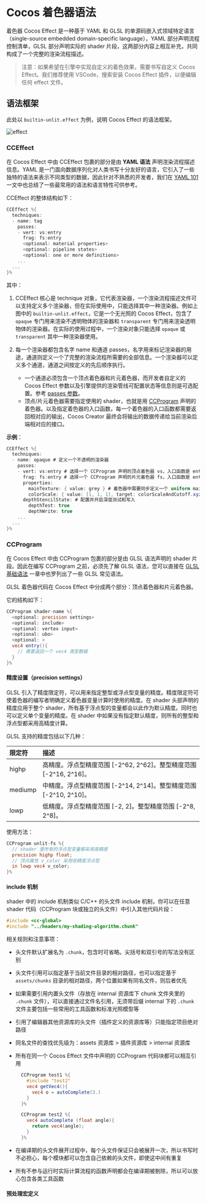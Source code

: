# Cocos 着色器语法

着色器 Cocos Effect 是一种基于 YAML 和 GLSL 的单源码嵌入式领域特定语言（single-source embedded domain-specific language），YAML 部分声明流程控制清单，GLSL 部分声明实际的 shader 片段，这两部分内容上相互补充，共同构成了一个完整的渲染流程描述。

>注意：如果希望在引擎中实现自定义的着色效果，需要书写自定义 Cocos Effect。我们推荐使用 VSCode，搜索安装 Cocos Effect 插件，以便编辑任何 effect 文件。

## 语法框架

此处以 `builtin-unlit.effect` 为例，说明 Cocos Effect 的语法框架。

![effect](img/effect.png)

### CCEffect

在 Cocos Effect 中由 CCEffect 包裹的部分是由 **YAML 语法** 声明渲染流程描述信息。YAML 是一门面向数据序列化对人类书写十分友好的语言，它引入了一些独特的语法来表示不同类型的数据，因此针对不熟悉的开发者，我们在 [YAML 101](yaml-101.md) 一文中也总结了一些最常用的语法和语言特性可供参考。

CCEffect 的整体结构如下：

```glsl
CCEffect %{
  techniques:
  - name: tag
    passes:
    - vert: vs:entry
      frag: fs:entry
      <optional: material properties>
      <optional: pipeline states>
      <optional: one or more definitions>
    ...
  ...
}%
```

其中：

1. CCEffect 核心是 technique 对象，它代表渲染器，一个渲染流程描述文件可以支持定义多个渲染器，但在实际使用中，只能选择其中一种渲染器。例如上图中的 `builtin-unlit.effect`，它是一个无光照的 Cocos Effect，包含了 `opaque` 专门用来渲染不透明物体的渲染器和 `transparent` 专门用来渲染透明物体的渲染器。在实际的使用过程中，一个渲染对象只能选择 `opaque` 或 `transparent` 其中一种渲染器使用。

2. 每一个渲染器都包含名字 name 和通道 passes，名字用来标记渲染器的用途，通道则定义一个了完整的渲染流程所需要的全部信息。一个渲染器可以定义多个通道，通道之间按定义的先后顺序执行。
    - 一个通道必须包含一个顶点着色器和片元着色器，而开发者自定义的 Cocos Effect 参数以及引擎提供的渲染管线可配置状态等信息则是可选配置。参考 [passes 参数](pass-parameter-list.md)。
    - 顶点/片元着色器需要指定使用的 shader，也就是用 [CCProgram](#CCProgram) 声明的着色器。以及指定着色器的入口函数，每一个着色器的入口函数都需要返回相对应的输出，Cocos Creator 最终会将输出的数据传递给当前渲染后端相对应的接口。

**示例**：

```glsl
CCEffect %{
  techniques:
  - name: opaque # 定义一个不透明的渲染器
    passes:
    - vert: vs:entry # 选择一个 CCProgram 声明的顶点着色器 vs，入口函数是 entry
      frag: fs:entry # 选择一个 CCProgram 声明的片元着色器 fs，入口函数是 entry
      properties:
        mainTexture: { value: grey } # 着色器中需要同步定义一个 uniform mainTexture，该属性能在编辑器上能进行配置
        colorScale: { value: [1, 1, 1], target: colorScaleAndCutoff.xyz } # 由于 target 属性配置问题，着色器中需要同步定义一个 uniform colorScaleAndCutoff，并选取它的 xyz 分量填充 colorScale 设置的数据
      depthStencilState: # 配置并开启深度测试和写入
        depthTest: true
        depthWrite: true
    ...
  ...
}%
```

### CCProgram

在 Cocos Effect 中由 CCProgram 包裹的部分是由 GLSL 语法声明的 shader 片段。因此在编写 CCProgram 之前，必须先了解 GLSL 语法，您可以直接在 [GLSL 基础语法](./glsl.md) 一章中也罗列出了一些 GLSL 常见语法。

GLSL 着色器代码在 Cocos Effect 中分成两个部分：顶点着色器和片元着色器。

它的结构如下：

```glsl
CCProgram shader-name %{
  <optional: precision settings>
  <optional: include>
  <optional: vertex input>
  <optional: ubo>
  <optional: >
  vec4 entry(){
    // 需要返回一个 vec4 类型数据
  }
}%
```

#### 精度设置（precision settings）

GLSL 引入了精度限定符，可以用来指定整型或浮点型变量的精度。精度限定符可使着色器的编写者明确定义着色器变量计算时使用的精度。在
shader 头部声明的精度应用于整个 shader，所有基于浮点型的变量都会以此作为默认精度。同时也可以定义单个变量的精度。在 shader 中如果没有指定默认精度，则所有的整型和浮点型都采用高精度计算。

GLSL 支持的精度包括以下几种：

限定符 | 描述
:---|:---
highp | 高精度。浮点型精度范围 [-2^62, 2^62]。整型精度范围 [-2^16, 2^16]。
mediump | 中精度。浮点型精度范围 [-2^14, 2^14]。整型精度范围 [-2^10, 2^10]。
lowp | 低精度。浮点型精度范围 [-2, 2]。整型精度范围 [-2^8, 2^8]。

使用方法：

```glsl
CCProgram unlit-fs %{
  // shader 里所有的浮点型变量都采用高精度
  precision highp float;
  // 顶点属性 v_color 采用低精度浮点型
  in lowp vec4 v_color;
}%
```

#### include 机制

shader 中的 include 机制类似 C/C++ 的头文件 include 机制，你可以在任意 shader 代码（CCProgram 块或独立的头文件）中引入其他代码片段：

```c
#include <cc-global>
#include "../headers/my-shading-algorithm.chunk"
```

相关规则和注意事项：
- 头文件默认扩展名为 `.chunk`，包含时可省略。尖括号和双引号的写法没有区别
- 头文件引用可以指定基于当前文件目录的相对路径，也可以指定基于 `assets/chunks` 目录的相对路径，两个位置如果有同名文件，则后者优先
- 如果需要引用内置头文件（存放在 internal 资源库下 chunk 文件夹里的 `.chunk` 文件），可以直接通过文件名引用，无须带后缀 internal 下的 `.chunk` 文件主要包括一些常用的工具函数和标准光照模型等
- 引用了编辑器其他资源库的头文件（插件定义的资源库等）只能指定项目绝对路径
- 同名文件的查找优先级为：assets 资源库 > 插件资源库 > internal 资源库
- 所有在同一个 Cocos Effect 文件中声明的 CCProgram 代码块都可以相互引用

    ```glsl
      CCProgram test1 %{
        #include "test2"
        vec4 getVec4(){
          vec4 o = autoComplete(3.)
        }
      }%

      CCProgram test2 %{
        vec4 autoComplete (float angle){
          return vec4(angle);
        }
      }%
    ```

- 在编译期的头文件展开过程中，每个头文件保证只会被展开一次，所以书写时不必担心，每个模块都可以包含自己依赖的头文件，即使这中间有重复
- 所有不参与运行时实际计算流程的函数声明都会在编译期被剔除，所以可以放心包含各类工具函数

#### 预处理宏定义




<!-- ## Pass 中可配置的参数

每个 Pass 只有 `vert` 和 `frag` 两个必填参数，声明了当前 pass 使用的 shader，格式为 `片段名:入口函数名`。这个名字可以是本文件中声明的 shader 片段名，也可以是引擎提供的标准头文件。<br>
片段中不应该出现 main 函数入口，在 effect 编译期会插入 wrapper，将指定入口函数的返回值赋值给当前 shader 的输出（`gl_Position` 或最终的输出颜色）。

所有其他可选参数及默认值见 [完整列表](pass-parameter-list.md)。

## shader 片段

shader 片段在语法上基于 GLSL 300 ES，在资源加载时有相应的预处理编译流程。

这一节会介绍所有“领域特定”的扩展语法，更多实际使用示例，可参考编辑器内提供的 builtin effect。

在标准 GLSL 语法上，Creator 引入了以下几种非常自然的 C 风格语法扩展。







### Vertex Input[^1]

为对接骨骼动画与数据解压流程，我们提供了 `CCVertInput` 工具函数，对所有 3D 模型使用的 shader，可直接在 vs 开始时类似这样写：

```glsl
#include <input>
vec4 vert () {
  vec3 position;
  CCVertInput(position);
  // ... do your thing with `position` (models space, after skinning)
}
```

如果还需要法线等信息，可直接使用 standard 版本：

```glsl
#include <input-standard>
vec4 vert () {
  StandardVertInput In;
  CCVertInput(In);
  // ... now use `In.position`, etc.
}
```

这会返回模型空间的顶点位置（position）、法线（normal）和切空间（tangent）信息，并对骨骼动画模型做完蒙皮计算。

> **注意**：引用头文件后，不要在 shader 内重复声明这些 attributes（a_position 等）。对于其他顶点数据（如 uv 等）还是正常声明 attributes 直接使用。

另外如果需要对接引擎动态合批和 instancing 流程，需要包含 `cc-local-batch` 头文件，通过 `CCGetWorldMatrix` 工具函数获取世界矩阵：

```glsl
// unlit version (when normal is not needed)
mat4 matWorld;
CCGetWorldMatrix(matWorld);
// standard version
mat4 matWorld, matWorldIT;
CCGetWorldMatrixFull(matWorld, matWorldIT);
```

关于更多 shader 内置 uniform，可以参考 [完整列表](builtin-shader-uniforms.md)。

### Fragment Output[^1]

为对接引擎渲染管线，Creator 提供了 `CCFragOutput` 工具函数，对所有无光照 shader，都可以直接在 fs 返回时类似这样写：

```glsl
#include <output>
vec4 frag () {
  vec4 o = vec4(0.0);
  // ... do the computation
  return CCFragOutput(o);
}
```

这样中间的颜色计算就不必区分当前渲染管线是否为 HDR 流程等。<br>
如需包含光照计算，可结合标准着色函数 `CCStandardShading` 一起构成 surface shader 流程：

```glsl
#include <shading-standard>
#include <output-standard>
void surf (out StandardSurface s) {
  // fill in your data here
}
vec4 frag () {
  StandardSurface s; surf(s);
  vec4 color = CCStandardShading(s);
  return CCFragOutput(color);
}
```

在此框架下可方便地实现自己的 surface 输入，或其他 shading 算法。

**注意**：`CCFragOutput` 函数一般还是不需要自己实现，它只起到与渲染管线对接的作用，且对于这种含有光照计算的输出，因为计算结果已经在 HDR 范围，所以应该包含 `output-standard` 而非 `output` 头文件。

### 自定义 Instanced 属性

通过 instancing 动态合批的功能十分灵活，在默认的流程上，开发者可以加入更多 instanced 属性。如果要在 shader 中引入新的属性，那么所有相关处理代码都需要依赖统一的宏定义 `USE_INSTANCING`：

```glsl
#if USE_INSTANCING // when instancing is enabled
  #pragma format(RGBA8) // normalized unsigned byte
  in vec4 a_instanced_color;
#endif
```

**注意**：
- 这里可以使用编译器提示 `format` 指定此属性的具体数据格式，参数为引擎 `GFXFormat` 的任意枚举名[^2]，如未声明则默认为 32 位 float 类型；
- 所有 instanced 属性都是 VS 的输入 attribute，所以如果要在 FS 中使用，则需要在 VS 中自行传递；
- 记得确保代码在所有分支都能正常执行，无论 `USE_INSTANCING` 启用与否。

在运行时所有属性都会默认初始化为 0，脚本中设置接口为：

```ts
const comp = node.getComponent(MeshRenderer);
comp.setInstancedAttribute('a_instanced_color', [100, 150, 200, 255]); // should match the specified format
```

**注意**：在每次重建 PSO 时（一般对应更换新材质时）所有属性值都会重置，需要重新设置。

### WebGL 1 fallback 支持

由于 WebGL 1 仅支持 GLSL 100 标准语法，在 effect 编译期会提供 300 es 转 100 的 fallback shader，所以开发者基本不需关心这层变化。<br>
但需要注意的是目前的自动 fallback 只支持一些基本的格式转换，如果使用了 300 es 独有的 shader 函数（texelFetch、textureGrad 等）或 extension，我们推荐根据 `\_\_VERSION__` 宏定义判断 shader 版本，自行实现更稳定精确的 fallback：

```glsl
#if __VERSION__ < 300
#ifdef GL_EXT_shader_texture_lod
  vec4 color = textureCubeLodEXT(envmap, R, roughness);
#else
  vec4 color = textureCube(envmap, R);
#endif
#else
  vec4 color = textureLod(envmap, R, roughness);
#endif
```

在 effect 编译期我们会尝试解析所有已经为常量的宏控制流，将实际内容做剔除或拆分到不同版本的 shader 输出中。

### 关于 UBO 内存布局

Creator 规定在 shader 中所有非 sampler 的 uniform 都应以 block 形式声明，且对于所有 UBO：
1. 不应出现 vec3 成员；
2. 对数组类型成员，每个元素 size 不能小于 vec4；
3. 不允许任何会引入 padding 的成员声明顺序。

这些规则都会在 effect 编译期做对应检查，以便在导入错误（implicit padding 相关）形式时提醒修改。

这可能听起来有些过分严格，但背后有非常务实的考量：<br>
首先，UBO 是渲染管线内要做到高效数据复用的唯一基本单位，离散声明已不是一个选项；<br>
其次，WebGL2 的 UBO 只支持 std140 布局，它遵守一套比较原始的 padding 规则[^3]：

- 所有 vec3 成员都会补齐至 vec4：

  ```glsl
  uniform ControversialType {
    vec3 v3_1; // offset 0, length 16 [IMPLICIT PADDING!]
  }; // total of 16 bytes
  ```

- 任意长度小于 vec4 类型的数组和结构体，都会将元素补齐至 vec4：

  ```glsl
  uniform ProblematicArrays {
    float f4_1[4]; // offset 0, stride 16, length 64 [IMPLICIT PADDING!]
  }; // total of 64 bytes
  ```

- 所有成员在 UBO 内的实际偏移都会按自身所占字节数对齐[^4]：

  ```glsl
  uniform IncorrectUBOOrder {
    float f1_1; // offset 0, length 4 (aligned to 4 bytes)
    vec2 v2; // offset 8, length 8 (aligned to 8 bytes) [IMPLICIT PADDING!]
    float f1_2; // offset 16, length 4 (aligned to 4 bytes)
  }; // total of 32 bytes

  uniform CorrectUBOOrder {
    float f1_1; // offset 0, length 4 (aligned to 4 bytes)
    float f1_2; // offset 4, length 4 (aligned to 4 bytes)
    vec2 v2; // offset 8, length 8 (aligned to 8 bytes)
  }; // total of 16 bytes
  ```

这意味着大量的空间浪费，且某些设备的驱动实现也并不完全符合此标准[^5]，因此目前 Creator 选择限制这部分功能的使用，以帮助排除一部分非常隐晦的运行时问题。

**再次提醒，uniform 的类型与 inspector 的显示和运行时参数赋值时的程序接口可以不直接对应，通过 [property target](pass-parameter-list.md#Properties) 机制，可以独立编辑任意 uniform 具体的分量。**

[^1]: 不包含粒子、sprite、后效等不基于 mesh 执行渲染的 shader。
[^2]: 注意 WebGL 1.0 平台下不支持整型 attributes，如项目需要发布到此平台，应使用默认浮点类型。
[^3]: [OpenGL 4.5, Section 7.6.2.2, page 137](http://www.opengl.org/registry/doc/glspec45.core.pdf#page=159)
[^4]: 注意在示例代码中，UBO IncorrectUBOOrder 的总长度为 32 字节，实际上这个数据到今天也依然是平台相关的，看起来是由于 GLSL 标准的疏忽，更多相关讨论可以参考 [这里](https://bugs.chromium.org/p/chromium/issues/detail?id=988988)。
[^5]: **Interface Block - OpenGL Wiki**：<https://www.khronos.org/opengl/wiki/Interface_Block_(GLSL)#Memory_layout> -->
